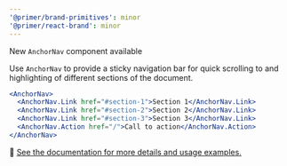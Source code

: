 ```yaml
---
'@primer/brand-primitives': minor
'@primer/react-brand': minor
---
```


New `AnchorNav` component available

Use `AnchorNav` to provide a sticky navigation bar for quick scrolling to and highlighting of different sections of the document.

```jsx
<AnchorNav>
  <AnchorNav.Link href="#section-1">Section 1</AnchorNav.Link>
  <AnchorNav.Link href="#section-2">Section 2</AnchorNav.Link>
  <AnchorNav.Link href="#section-3">Section 3</AnchorNav.Link>
  <AnchorNav.Action href="/">Call to action</AnchorNav.Action>
</AnchorNav>
```

:link: [See the documentation for more details and usage examples.](https://primer.style/brand/components/AnchorNav)
